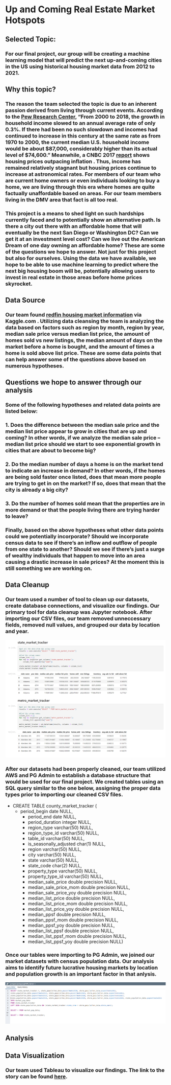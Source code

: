 # Up and Coming Real Estate Market Hotspots

## Selected Topic:
### For our final project, our group will be creating a machine learning model that will predict the next up-and-coming cities in the US using historical housing market data from 2012 to 2021. 

## Why this topic?
### The reason the team selected the topic is due to an inherent passion derived from living through current events. According to the [Pew Research Center](https://www.pewresearch.org/social-trends/2020/01/09/trends-in-income-and-wealth-inequality/#:~:text=From%202015%20to%202018%2C%20the,era%20of%20the%20late%201990s.), “From 2000 to 2018, the growth in household income slowed to an annual average rate of only 0.3%. If there had been no such slowdown and incomes had continued to increase in this century at the same rate as from 1970 to 2000, the current median U.S. household income would be about $87,000, considerably higher than its actual level of $74,600.” Meanwhile, a CNBC 2017 [report](https://www.cnbc.com/2017/06/23/how-much-housing-prices-have-risen-since-1940.html) shows housing prices outpacing inflation .  Thus, income has remained relatively stagnant but housing prices continue to increase at astronomical rates. For members of our team who are current home owners or even individuals looking to buy a home, we are living through this era where homes are quite factually unaffordable based on areas. For our team members living in the DMV area that fact is all too real. 

### This project is a means to shed light on such hardships currently faced and to potentially show an alternative path. Is there a city out there with an affordable home that will eventually be the next San Diego or Washington DC? Can we get it at an investment level cost? Can we live out the American Dream of one day owning an affordable home? These are some of the questions we hope to answer. Not just for this project but also for ourselves. Using the data we have available, we hope to be able to use machine learning to predict where the next big housing boom will be, potentially allowing users to invest in real estate in those areas before home prices skyrocket.

## Data Source
### Our team found [redfin housing market information](https://www.kaggle.com/thuynyle/redfin-housing-market-data?select=state_market_tracker.tsv000) via Kaggle.com .  Utilizing data cleansing the team is analyzing the data based on factors such as region by month, region by year, median sale price versus median list price, the amount of homes sold vs new listings, the median amount of days on the market before a home is bought, and the amount of times a home is sold above list price. These are some data points that can help answer some of the questions above based on numerous hypotheses. 

## Questions we hope to answer through our analysis
### Some of the following hypotheses and related data points are listed below:
###   1. Does the difference between the median sale price and the median list price appear to grow in cities that are up and coming? In other words, if we analyze the median sale price – median list price should we start to see exponential growth in cities that are about to become big?
###   2. Do the median number of days a home is on the market tend to indicate an increase in demand? In other words, if the homes are being sold faster once listed, does that mean more people are trying to get in on the market? If so, does that mean that the city is already a big city?
###   3. Do the number of homes sold mean that the properties are in more demand or that the people living there are trying harder to leave?

### Finally, based on the above hypotheses what other data points could we potentially incorporate? Should we incorporate census data to see if there’s an inflow and outflow of people from one state to another? Should we see if there’s just a surge of wealthy individuals that happen to move into an area causing a drastic increase in sale prices? At the moment this is still something we are working on.

## Data Cleanup
### Our team used a number of tool to clean up our datasets, create database connections, and visualize our findings. Our primary tool  for data cleanup was Jupyter notebook. After importing our CSV files, our team removed unneccessary fields, removed null values, and grouped our data by location and year. 
![Jupyter](https://github.com/laurenweiner/GW-Bootcamp-Project/blob/brian/State%20Market%20Data%20Cleanup.PNG)

### After our datasets had been properly cleaned, our team utilized AWS and PG Admin to establish a database structure that would be used for our final project. We created tables using an SQL query similar to the one below, assigning the proper data types prior to importing our cleaned CSV files.

* CREATE TABLE county_market_tracker (
    * period_begin date NULL,
	  * period_end date NULL,
	  * period_duration integer NULL,
	  * region_type varchar(50) NULL,
	  * region_type_id varchar(50) NULL,
	  * table_id varchar(50) NULL,
	  * is_seasonally_adjusted char(1) NULL,
	  * region varchar(50) NULL,
	  * city varchar(50) NULL,
	  * state varchar(50) NULL,
	  * state_code char(2) NULL,
	  * property_type varchar(50) NULL,
	  * property_type_id varchar(50) NULL,
	  * median_sale_price double precision NULL,
	  * median_sale_price_mom double precision NULL,
	  * median_sale_price_yoy double precision NULL,
	  * median_list_price double precision NULL,
	  * median_list_price_mom double precision NULL,
	  * median_list_price_yoy double precision NULL,
	  * median_ppsf double precision NULL,
	  * median_ppsf_mom double precision NULL,
	  * median_ppsf_yoy double precision NULL,
	  * median_list_ppsf double precision NULL,
	  * median_list_ppsf_mom double precision NULL,
	  * median_list_ppsf_yoy double precision NULL) 

### Once our tables were importing to PG Admin, we joined our market datasets with census population data. Our analysis aims to identify future lucrative housing markets by location and population growth is an important factor in that anlysis.
![Postgres](https://github.com/laurenweiner/GW-Bootcamp-Project/blob/brian/Postgres%20-%20Table%20Join.PNG)

## Analysis

## Data Visualization
### Our team used Tableau to visualize our findings. The link to the story can be found [here](https://public.tableau.com/app/profile/lauren.weiner/viz/GWDataAnalyticsBootcampProjectDraft/Story1).

